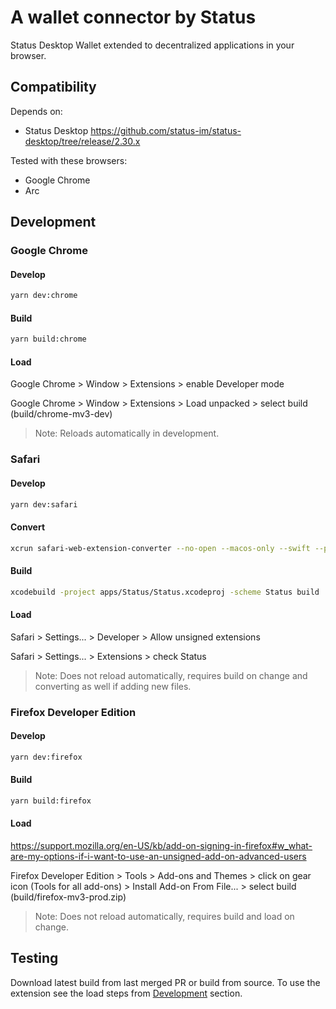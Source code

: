 # A wallet connector by Status

Status Desktop Wallet extended to decentralized applications in your browser.

## Compatibility

Depends on:

- Status Desktop https://github.com/status-im/status-desktop/tree/release/2.30.x

Tested with these browsers:

- Google Chrome
- Arc

## Development

### Google Chrome

#### Develop

```bash
yarn dev:chrome
```

#### Build

```bash
yarn build:chrome
```

#### Load

Google Chrome > Window > Extensions > enable Developer mode

Google Chrome > Window > Extensions > Load unpacked > select build (build/chrome-mv3-dev)

> Note: Reloads automatically in development.

### Safari

#### Develop

```bash
yarn dev:safari
```

#### Convert

```bash
xcrun safari-web-extension-converter --no-open --macos-only --swift --project-location ./apps --app-name Status --bundle-identifier im.Status.Status ./build/safari-mv3-dev/
```

#### Build

```bash
xcodebuild -project apps/Status/Status.xcodeproj -scheme Status build
```

#### Load

Safari > Settings... > Developer > Allow unsigned extensions

Safari > Settings... > Extensions > check Status

> Note: Does not reload automatically, requires build on change and converting as well if adding new files.

### Firefox Developer Edition

#### Develop

```bash
yarn dev:firefox
```

#### Build

```bash
yarn build:firefox
```

#### Load

https://support.mozilla.org/en-US/kb/add-on-signing-in-firefox#w_what-are-my-options-if-i-want-to-use-an-unsigned-add-on-advanced-users

Firefox Developer Edition > Tools > Add-ons and Themes > click on gear icon (Tools for all add-ons) > Install Add-on From File... > select build (build/firefox-mv3-prod.zip)

> Note: Does not reload automatically, requires build and load on change.

## Testing

Download latest build from last merged PR or build from source. To use the extension see the load steps from [Development](#development) section.
